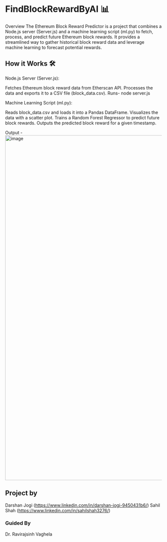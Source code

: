 # FindBlockRewardByAI  📊

Overview
The Ethereum Block Reward Predictor is a project that combines a Node.js server (Server.js) and a machine learning script (ml.py) to fetch, process, and predict future Ethereum block rewards. It provides a streamlined way to gather historical block reward data and leverage machine learning to forecast potential rewards.


## How it Works 🛠️

Node.js Server (Server.js):

Fetches Ethereum block reward data from Etherscan API.
Processes the data and exports it to a CSV file (block_data.csv).
Runs- node server.js 

Machine Learning Script (ml.py):

Reads block_data.csv and loads it into a Pandas DataFrame.
Visualizes the data with a scatter plot.
Trains a Random Forest Regressor to predict future block rewards.
Outputs the predicted block reward for a given timestamp.

Output - 
<img width="1110" alt="image" src="https://github.com/darshanjogi/FindBlockRewardByAI/assets/64300256/6e27177a-99cc-477e-b64f-4908011f2197">





## Project by 
Darshan Jogi 
  (https://www.linkedin.com/in/darshan-jogi-9450431b6/)
Sahil Shah
  (https://www.linkedin.com/in/sahilshah3276/)

### Guided By
Dr. Ravirajsinh Vaghela
